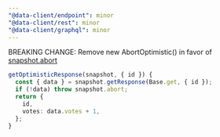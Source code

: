 ```yaml
---
"@data-client/endpoint": minor
"@data-client/rest": minor
"@data-client/graphql": minor
---
```


BREAKING CHANGE: Remove new AbortOptimistic() in favor of [snapshot.abort](https://dataclient.io/docs/api/Snapshot#abort)


```ts
getOptimisticResponse(snapshot, { id }) {
  const { data } = snapshot.getResponse(Base.get, { id });
  if (!data) throw snapshot.abort;
  return {
    id,
    votes: data.votes + 1,
  };
}
```